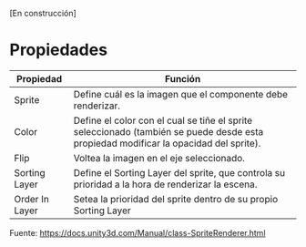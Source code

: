[En construcción]

# Propiedades
Propiedad | Función
------------ | -------------
Sprite | Define cuál es la imagen que el componente debe renderizar. 
Color | Define el color con el cual se tiñe el sprite seleccionado (también se puede desde esta propiedad modificar la opacidad del sprite).
Flip | Voltea la imagen en el eje seleccionado.
Sorting Layer | Define el Sorting Layer del sprite, que controla su prioridad a la hora de renderizar la escena.
Order In Layer | Setea la prioridad del sprite dentro de su propio Sorting Layer

Fuente: https://docs.unity3d.com/Manual/class-SpriteRenderer.html
